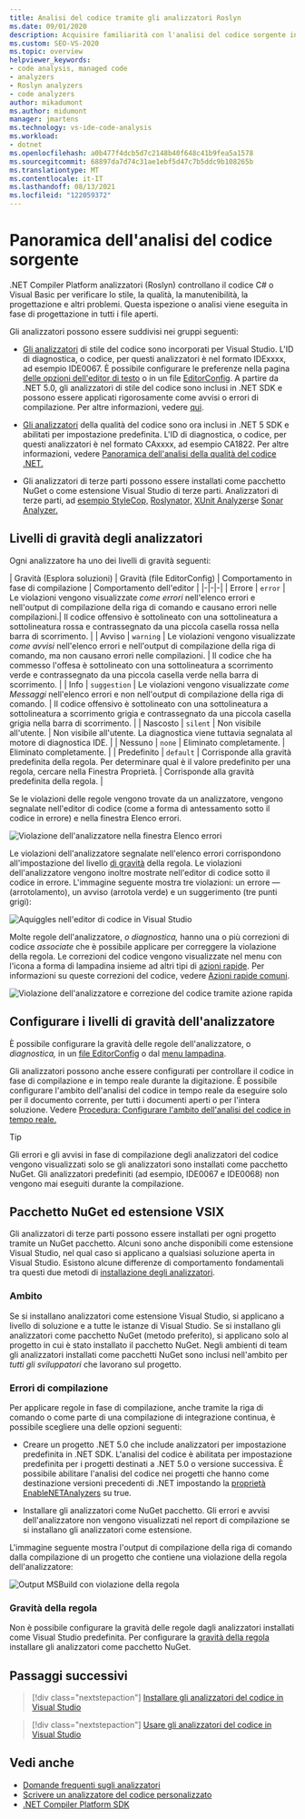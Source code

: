 ```yaml
---
title: Analisi del codice tramite gli analizzatori Roslyn
ms.date: 09/01/2020
description: Acquisire familiarità con l'analisi del codice sorgente in Visual Studio. Informazioni sulle correzioni del codice e sui diversi tipi di analizzatori e livelli di gravità.
ms.custom: SEO-VS-2020
ms.topic: overview
helpviewer_keywords:
- code analysis, managed code
- analyzers
- Roslyn analyzers
- code analyzers
author: mikadumont
ms.author: midumont
manager: jmartens
ms.technology: vs-ide-code-analysis
ms.workload:
- dotnet
ms.openlocfilehash: a0b477f4dcb5d7c2148b40f648c41b9fea5a1578
ms.sourcegitcommit: 68897da7d74c31ae1ebf5d47c7b5ddc9b108265b
ms.translationtype: MT
ms.contentlocale: it-IT
ms.lasthandoff: 08/13/2021
ms.locfileid: "122059372"
---
```

# <a name="overview-of-source-code-analysis"></a>Panoramica dell'analisi del codice sorgente

.NET Compiler Platform analizzatori (Roslyn) controllano il codice C# o Visual Basic per verificare lo stile, la qualità, la manutenibilità, la progettazione e altri problemi. Questa ispezione o analisi viene eseguita in fase di progettazione in tutti i file aperti.

Gli analizzatori possono essere suddivisi nei gruppi seguenti:

- [Gli analizzatori](/dotnet/fundamentals/code-analysis/code-style-rule-options?preserve-view=true&view=vs-2019#convention-categories) di stile del codice sono incorporati per Visual Studio. L'ID di diagnostica, o codice, per questi analizzatori è nel formato IDExxxx, ad esempio IDE0067. È possibile configurare le preferenze nella pagina [delle opzioni dell'editor di testo](../ide/code-styles-and-code-cleanup.md) o in un file [EditorConfig](/dotnet/fundamentals/code-analysis/code-style-rule-options). A partire da .NET 5.0, gli analizzatori di stile del codice sono inclusi in .NET SDK e possono essere applicati rigorosamente come avvisi o errori di compilazione. Per altre informazioni, vedere [qui](/dotnet/fundamentals/productivity/code-analysis#code-style-analysis).

- [Gli analizzatori](/dotnet/fundamentals/code-analysis/quality-rules/index) della qualità del codice sono ora inclusi in .NET 5 SDK e abilitati per impostazione predefinita. L'ID di diagnostica, o codice, per questi analizzatori è nel formato CAxxxx, ad esempio CA1822. Per altre informazioni, vedere [Panoramica dell'analisi della qualità del codice .NET.](/dotnet/fundamentals/productivity/code-analysis#code-quality-analysis)

- Gli analizzatori di terze parti possono essere installati come pacchetto NuGet o come estensione Visual Studio di terze parti. Analizzatori di terze parti, ad [esempio StyleCop,](https://www.nuget.org/packages/StyleCop.Analyzers/) [Roslynator,](https://www.nuget.org/packages/Roslynator.Analyzers/) [XUnit Analyzers](https://www.nuget.org/packages/xunit.analyzers/)e [Sonar Analyzer.](https://www.nuget.org/packages/SonarAnalyzer.CSharp/)

## <a name="severity-levels-of-analyzers"></a>Livelli di gravità degli analizzatori

Ogni analizzatore ha uno dei livelli di gravità seguenti:

| Gravità (Esplora soluzioni) | Gravità (file EditorConfig) | Comportamento in fase di compilazione | Comportamento dell'editor |
|-|-|-|
| Errore | `error` | Le violazioni vengono visualizzate *come errori* nell'elenco errori e nell'output di compilazione della riga di comando e causano errori nelle compilazioni.| Il codice offensivo è sottolineato con una sottolineatura a sottolineatura rossa e contrassegnato da una piccola casella rossa nella barra di scorrimento. |
| Avviso | `warning` | Le violazioni vengono visualizzate *come avvisi* nell'elenco errori e nell'output di compilazione della riga di comando, ma non causano errori nelle compilazioni. | Il codice che ha commesso l'offesa è sottolineato con una sottolineatura a scorrimento verde e contrassegnato da una piccola casella verde nella barra di scorrimento. |
| Info | `suggestion` | Le violazioni vengono visualizzate *come Messaggi* nell'elenco errori e non nell'output di compilazione della riga di comando. | Il codice offensivo è sottolineato con una sottolineatura a sottolineatura a scorrimento grigia e contrassegnato da una piccola casella grigia nella barra di scorrimento. |
| Nascosto | `silent` | Non visibile all'utente. | Non visibile all'utente. La diagnostica viene tuttavia segnalata al motore di diagnostica IDE. |
| Nessuno | `none` | Eliminato completamente. | Eliminato completamente. |
| Predefinito | `default` | Corrisponde alla gravità predefinita della regola. Per determinare qual è il valore predefinito per una regola, cercare nella Finestra Proprietà. | Corrisponde alla gravità predefinita della regola. |

Se le violazioni delle regole vengono trovate da un analizzatore,  vengono segnalate nell'editor di codice (come a forma di antessamento sotto il codice in errore) e nella finestra Elenco errori.

![Violazione dell'analizzatore nella finestra Elenco errori](../code-quality/media/code-analysis-error-list.png)

Le violazioni dell'analizzatore segnalate nell'elenco errori corrispondono all'impostazione del livello [di gravità](../code-quality/use-roslyn-analyzers.md#configure-severity-levels) della regola. Le violazioni dell'analizzatore vengono inoltre mostrate nell'editor di codice sotto il codice in errore. L'immagine seguente mostra tre violazioni: un errore &mdash; (arrotolamento), un avviso (arrotola verde) e un suggerimento (tre punti grigi):

![Aquiggles nell'editor di codice in Visual Studio](media/diagnostics-severity-colors.png)

Molte regole dell'analizzatore, *o diagnostica,* hanno una o più correzioni di codice *associate* che è possibile applicare per correggere la violazione della regola. Le correzioni del codice vengono visualizzate nel menu con l'icona a forma di lampadina insieme ad altri tipi di [azioni rapide](../ide/quick-actions.md). Per informazioni su queste correzioni del codice, vedere [Azioni rapide comuni](../ide/quick-actions.md).

![Violazione dell'analizzatore e correzione del codice tramite azione rapida](../code-quality/media/built-in-analyzer-code-fix.png)

## <a name="configure-analyzer-severity-levels"></a>Configurare i livelli di gravità dell'analizzatore

È possibile configurare la gravità delle regole dell'analizzatore, o *diagnostica,* in un [file EditorConfig](../code-quality/use-roslyn-analyzers.md#set-rule-severity-in-an-editorconfig-file) o dal [menu lampadina](../code-quality/use-roslyn-analyzers.md#set-rule-severity-from-the-light-bulb-menu).

Gli analizzatori possono anche essere configurati per controllare il codice in fase di compilazione e in tempo reale durante la digitazione. È possibile configurare l'ambito dell'analisi del codice in tempo reale da eseguire solo per il documento corrente, per tutti i documenti aperti o per l'intera soluzione. Vedere [Procedura: Configurare l'ambito dell'analisi del codice in tempo reale.](./configure-live-code-analysis-scope-managed-code.md)

> [!TIP]
> Gli errori e gli avvisi in fase di compilazione degli analizzatori del codice vengono visualizzati solo se gli analizzatori sono installati come pacchetto NuGet. Gli analizzatori predefiniti (ad esempio, IDE0067 e IDE0068) non vengono mai eseguiti durante la compilazione.

## <a name="nuget-package-versus-vsix-extension"></a>Pacchetto NuGet ed estensione VSIX

Gli analizzatori di terze parti possono essere installati per ogni progetto tramite un NuGet pacchetto. Alcuni sono anche disponibili come estensione Visual Studio, nel qual caso si applicano a qualsiasi soluzione aperta in Visual Studio. Esistono alcune differenze di comportamento fondamentali tra questi due metodi di [installazione degli analizzatori](../code-quality/install-roslyn-analyzers.md).

### <a name="scope"></a>Ambito

Se si installano analizzatori come estensione Visual Studio, si applicano a livello di soluzione e a tutte le istanze di Visual Studio. Se si installano gli analizzatori come pacchetto NuGet (metodo preferito), si applicano solo al progetto in cui è stato installato il pacchetto NuGet. Negli ambienti di team gli analizzatori installati come pacchetti NuGet sono inclusi nell'ambito per *tutti gli sviluppatori* che lavorano sul progetto.

### <a name="build-errors"></a>Errori di compilazione

Per applicare regole in fase di compilazione, anche tramite la riga di comando o come parte di una compilazione di integrazione continua, è possibile scegliere una delle opzioni seguenti:

- Creare un progetto .NET 5.0 che include analizzatori per impostazione predefinita in .NET SDK. L'analisi del codice è abilitata per impostazione predefinita per i progetti destinati a .NET 5.0 o versione successiva. È possibile abilitare l'analisi del codice nei progetti che hanno come destinazione versioni precedenti di .NET impostando la [proprietà EnableNETAnalyzers](/dotnet/core/project-sdk/msbuild-props#enablenetanalyzers) su true.

- Installare gli analizzatori come NuGet pacchetto. Gli errori e avvisi dell'analizzatore non vengono visualizzati nel report di compilazione se si installano gli analizzatori come estensione.

L'immagine seguente mostra l'output di compilazione della riga di comando dalla compilazione di un progetto che contiene una violazione della regola dell'analizzatore:

![Output MSBuild con violazione della regola](media/command-line-build-analyzers.png)

### <a name="rule-severity"></a>Gravità della regola

Non è possibile configurare la gravità delle regole dagli analizzatori installati come Visual Studio predefinita. Per configurare la [gravità della regola](../code-quality/use-roslyn-analyzers.md#configure-severity-levels) installare gli analizzatori come pacchetto NuGet.

## <a name="next-steps"></a>Passaggi successivi

> [!div class="nextstepaction"]
> [Installare gli analizzatori del codice in Visual Studio](../code-quality/install-roslyn-analyzers.md)

> [!div class="nextstepaction"]
> [Usare gli analizzatori del codice in Visual Studio](../code-quality/use-roslyn-analyzers.md)

## <a name="see-also"></a>Vedi anche

- [Domande frequenti sugli analizzatori](analyzers-faq.yml)
- [Scrivere un analizzatore del codice personalizzato](../extensibility/getting-started-with-roslyn-analyzers.md)
- [.NET Compiler Platform SDK](/dotnet/csharp/roslyn-sdk/)